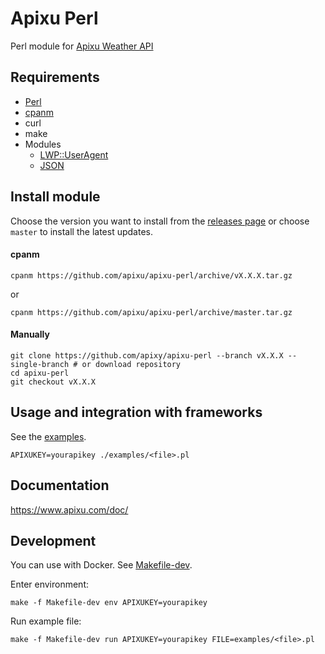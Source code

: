 # Apixu Perl

Perl module for [Apixu Weather API](https://www.apixu.com/api.aspx)

## Requirements
* [Perl](https://www.perl.org/get.html)
* [cpanm](https://metacpan.org/pod/distribution/App-cpanminus/bin/cpanm)
* curl
* make
* Modules
    * [LWP::UserAgent](https://metacpan.org/pod/LWP::UserAgent)
    * [JSON](https://metacpan.org/pod/JSON)

## Install module

Choose the version you want to install from the [releases page](https://github.com/apixu/apixu-perl/releases)
or choose `master` to install the latest updates.

#### cpanm

```
cpanm https://github.com/apixu/apixu-perl/archive/vX.X.X.tar.gz

```
or

```
cpanm https://github.com/apixu/apixu-perl/archive/master.tar.gz
```

#### Manually
```
git clone https://github.com/apixy/apixu-perl --branch vX.X.X --single-branch # or download repository
cd apixu-perl
git checkout vX.X.X
```

## Usage and integration with frameworks

See the [examples](./examples).

```
APIXUKEY=yourapikey ./examples/<file>.pl
```

## Documentation

https://www.apixu.com/doc/

## Development

You can use with Docker. See [Makefile-dev](Makefile-dev).

Enter environment:
```
make -f Makefile-dev env APIXUKEY=yourapikey
```

Run example file:
```
make -f Makefile-dev run APIXUKEY=yourapikey FILE=examples/<file>.pl
```
